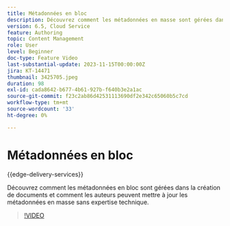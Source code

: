 ```yaml
---
title: Métadonnées en bloc
description: Découvrez comment les métadonnées en masse sont gérées dans la création de documents.
version: 6.5, Cloud Service
feature: Authoring
topic: Content Management
role: User
level: Beginner
doc-type: Feature Video
last-substantial-update: 2023-11-15T00:00:00Z
jira: KT-14471
thumbnail: 3425705.jpeg
duration: 98
exl-id: cada8642-b677-4b61-927b-f640b3e2a1ac
source-git-commit: f23c2ab86d42531113690df2e342c65060b5c7cd
workflow-type: tm+mt
source-wordcount: '33'
ht-degree: 0%

---
```


# Métadonnées en bloc

{{edge-delivery-services}}

Découvrez comment les métadonnées en bloc sont gérées dans la création de documents et comment les auteurs peuvent mettre à jour les métadonnées en masse sans expertise technique.

>[!VIDEO](https://video.tv.adobe.com/v/3425705/?learn=on)
